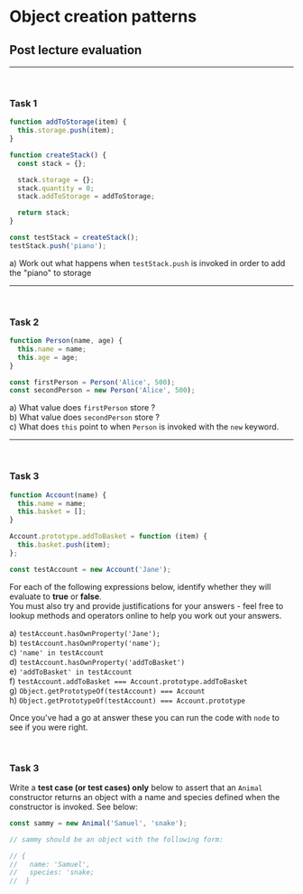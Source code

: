 # Object creation patterns

## Post lecture evaluation

---

&nbsp;

### Task 1

```js
function addToStorage(item) {
  this.storage.push(item);
}

function createStack() {
  const stack = {};

  stack.storage = {};
  stack.quantity = 0;
  stack.addToStorage = addToStorage;

  return stack;
}

const testStack = createStack();
testStack.push('piano');
```

a) Work out what happens when `testStack.push` is invoked in order to add the "piano" to storage

---

&nbsp;

### Task 2

```js
function Person(name, age) {
  this.name = name;
  this.age = age;
}

const firstPerson = Person('Alice', 500);
const secondPerson = new Person('Alice', 500);
```

a) What value does `firstPerson` store ?</br>
b) What value does `secondPerson` store ?</br>
c) What does `this` point to when `Person` is invoked with the `new` keyword.

---

&nbsp;

### Task 3

```js
function Account(name) {
  this.name = name;
  this.basket = [];
}

Account.prototype.addToBasket = function (item) {
  this.basket.push(item);
};

const testAccount = new Account('Jane');
```

For each of the following expressions below, identify whether they will evaluate to **true** or **false**.</br>
You must also try and provide justifications for your answers - feel free to lookup methods and operators online to help you work out your answers.

a) `testAccount.hasOwnProperty('Jane');`</br>
b) `testAccount.hasOwnProperty('name');`</br>
c) `'name' in testAccount`</br>
d) `testAccount.hasOwnProperty('addToBasket')`</br>
e) `'addToBasket' in testAccount`</br>
f) `testAccount.addToBasket === Account.prototype.addToBasket`</br>
g) `Object.getPrototypeOf(testAccount) === Account`</br>
h) `Object.getPrototypeOf(testAccount) === Account.prototype`

Once you've had a go at answer these you can run the code with `node` to see if you were right.

&nbsp;

### Task 3

Write a **test case (or test cases) only** below to assert that an `Animal` constructor returns an object with a name and species defined when the constructor is invoked. See below:

```js
const sammy = new Animal('Samuel', 'snake');

// sammy should be an object with the following form:

// {
//   name: 'Samuel',
//   species: 'snake;
//  }
```
